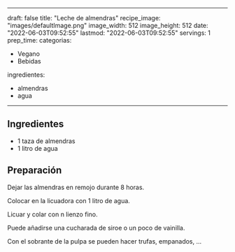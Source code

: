 
---
draft: false
title: "Leche de almendras"
recipe_image: "images/defaultImage.png"
image_width: 512
image_height: 512
date: "2022-06-03T09:52:55"
lastmod: "2022-06-03T09:52:55"
servings: 1
prep_time: 
categorias:
  - Vegano
  - Bebidas

ingredientes:
  - almendras
  - agua
---

## Ingredientes
- 1 taza de almendras
- 1 litro de agua

## Preparación
Dejar las almendras en remojo durante 8 horas.

Colocar en la licuadora con 1 litro de agua.

Licuar y colar con n lienzo fino.

Puede añadirse una cucharada de siroe o un poco de vainilla.

Con el sobrante de la pulpa se pueden hacer trufas, empanados, ...


